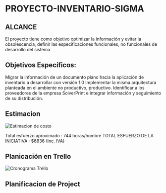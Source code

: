 # PROYECTO-INVENTARIO-SIGMA
## ALCANCE
  El proyecto tiene como objetivo optimizar la información y evitar la obsolescencia, definir las especificaciones funcionales, no funcionales de desarrollo del sistema 
## Objetivos Específicos:
Migrar la información de un documento plano hacia la aplicación de inventario a desarrollar con versión 1.0
Implementar la misma arquitectura planteada en el ambiente no productivo, productivo.
Identificar a los proveedores de la empresa SolverPrint e integrar información y seguimiento de su distribución.

## Estimacion
![Estimacion de costo](https://1.bp.blogspot.com/-O5terW65wSs/X8F9Kclb5rI/AAAAAAAAZ-I/GlCZnzQ0_hYCfBv75Jj2kTDYdxZ22viXACLcBGAsYHQ/s502/ipa.JPG)

Total esfuerzo aproximado : 744 horas/hombre
TOTAL ESFUERZO DE LA INICIATIVA : $6836 (Inc. IVA)

## Planicación en Trello
![Cronograma Trello](https://1.bp.blogspot.com/-itKnur9CneQ/X8F8U2VtNWI/AAAAAAAAZ-A/FChlkvQe-TQ9jWlYCIPVD8iJVK4DfNkZwCLcBGAsYHQ/s1362/Imatrello.JPG)
## Planificacion de Project



